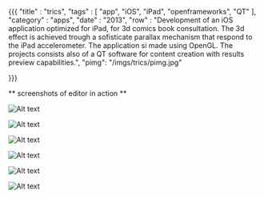 {{{
    "title"    : "trics",
    "tags"     : [ "app", "iOS", "iPad", "openframeworks", "QT" ],
    "category" : "apps",
    "date"     : "2013",
    "row"  : "Development of an iOS application optimized for iPad, for 3d comics book consultation. The 3d effect is achieved trough a sofisticate parallax mechanism that respond to the iPad accelerometer. The application si made using OpenGL. The projects consists also of a QT software for content creation with results preview capabilities.",
    "pimg": "/imgs/trics/pimg.jpg"

}}}



** screenshots of editor in action **

![Alt text](/imgs/trics/1.jpg)

![Alt text](/imgs/trics/2.jpg)

![Alt text](/imgs/trics/3.jpg)

![Alt text](/imgs/trics/4.jpg)

![Alt text](/imgs/trics/5.jpg)

![Alt text](/imgs/trics/6.jpg)